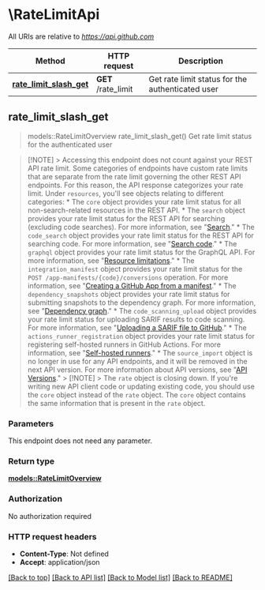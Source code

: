 # \RateLimitApi

All URIs are relative to *https://api.github.com*

Method | HTTP request | Description
------------- | ------------- | -------------
[**rate_limit_slash_get**](RateLimitApi.md#rate_limit_slash_get) | **GET** /rate_limit | Get rate limit status for the authenticated user



## rate_limit_slash_get

> models::RateLimitOverview rate_limit_slash_get()
Get rate limit status for the authenticated user

> [!NOTE] > Accessing this endpoint does not count against your REST API rate limit.  Some categories of endpoints have custom rate limits that are separate from the rate limit governing the other REST API endpoints. For this reason, the API response categorizes your rate limit. Under `resources`, you'll see objects relating to different categories: * The `core` object provides your rate limit status for all non-search-related resources in the REST API. * The `search` object provides your rate limit status for the REST API for searching (excluding code searches). For more information, see \"[Search](https://docs.github.com/rest/search/search).\" * The `code_search` object provides your rate limit status for the REST API for searching code. For more information, see \"[Search code](https://docs.github.com/rest/search/search#search-code).\" * The `graphql` object provides your rate limit status for the GraphQL API. For more information, see \"[Resource limitations](https://docs.github.com/graphql/overview/resource-limitations#rate-limit).\" * The `integration_manifest` object provides your rate limit status for the `POST /app-manifests/{code}/conversions` operation. For more information, see \"[Creating a GitHub App from a manifest](https://docs.github.com/apps/creating-github-apps/setting-up-a-github-app/creating-a-github-app-from-a-manifest#3-you-exchange-the-temporary-code-to-retrieve-the-app-configuration).\" * The `dependency_snapshots` object provides your rate limit status for submitting snapshots to the dependency graph. For more information, see \"[Dependency graph](https://docs.github.com/rest/dependency-graph).\" * The `code_scanning_upload` object provides your rate limit status for uploading SARIF results to code scanning. For more information, see \"[Uploading a SARIF file to GitHub](https://docs.github.com/code-security/code-scanning/integrating-with-code-scanning/uploading-a-sarif-file-to-github).\" * The `actions_runner_registration` object provides your rate limit status for registering self-hosted runners in GitHub Actions. For more information, see \"[Self-hosted runners](https://docs.github.com/rest/actions/self-hosted-runners).\" * The `source_import` object is no longer in use for any API endpoints, and it will be removed in the next API version. For more information about API versions, see \"[API Versions](https://docs.github.com/rest/about-the-rest-api/api-versions).\"  > [!NOTE] > The `rate` object is closing down. If you're writing new API client code or updating existing code, you should use the `core` object instead of the `rate` object. The `core` object contains the same information that is present in the `rate` object.

### Parameters

This endpoint does not need any parameter.

### Return type

[**models::RateLimitOverview**](rate-limit-overview.md)

### Authorization

No authorization required

### HTTP request headers

- **Content-Type**: Not defined
- **Accept**: application/json

[[Back to top]](#) [[Back to API list]](../README.md#documentation-for-api-endpoints) [[Back to Model list]](../README.md#documentation-for-models) [[Back to README]](../README.md)

